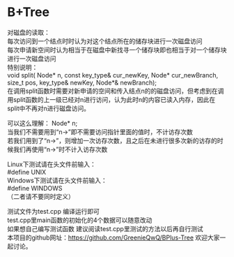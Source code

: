 # B+Tree

对磁盘的读取：  
每次访问到一个结点时时认为对这个结点所在的储存块进行一次磁盘访问  
每次申请新空间时认为相当于在磁盘中新找寻一个储存块即也相当于对一个储存块进行一次磁盘访问  
特别说明：  
void split( Node* n, const key_type& cur_newKey, Node* cur_newBranch, size_t pos, key_type& newKey, Node*& newBranch);  
在调用split函数时需要对新申请的空间和传入结点n的的磁盘访问，但考虑到在调用split函数的上一级已经对n进行访问，认为此时n的内容已读入内存，因此在split中不再对n进行磁盘访问。  

可以这么理解：
Node* n;  
当我们不需要用到“n->”即不需要访问指针里面的值时，不计访存次数  
若我们用到了“n->”，则增加一次访存次数，且之后在未进行很多次新的访存的时候我们再使用“n->”时不计入访存次数  

Linux下测试请在头文件前输入：  
#define UNIX  
Windows下测试请在头文件前输入：  
#define WINDOWS  
（二者请不要同时定义）  

测试文件为test.cpp 编译运行即可  
test.cpp里main函数的初始化的4个数据可以随意改动  
如果想自己编写测试函数 建议阅读test.cpp里测试的方法以后再自行测试  
本项目的github网址：https://github.com/GreenieQwQ/BPlus-Tree  欢迎大家一起讨论。
